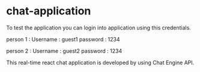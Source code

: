# chat-application
To test the application you can login into application using this credentials.

person 1 :
Username : guest1 
password : 1234

person 2 :
Username : guest2
password : 1234

This real-time react chat application is developed by using Chat Engine API.
